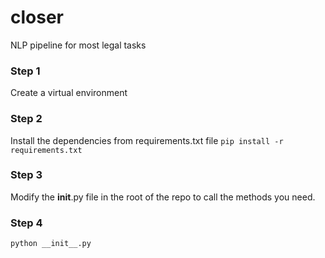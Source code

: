 # closer

NLP pipeline for most legal tasks

### Step 1

Create a virtual environment

### Step 2

Install the dependencies from requirements.txt file `pip install -r requirements.txt`

### Step 3

Modify the __init__.py file in the root of the repo to call the methods you need.

### Step 4

`python __init__.py`
